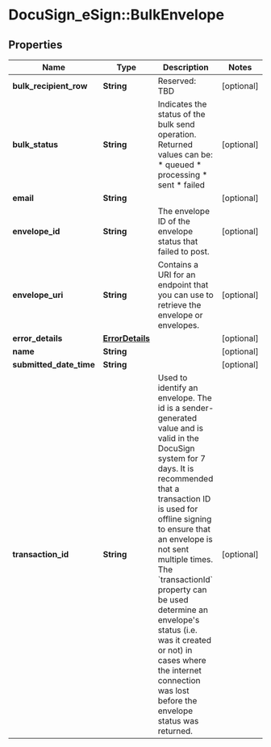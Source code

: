 # DocuSign_eSign::BulkEnvelope

## Properties
Name | Type | Description | Notes
------------ | ------------- | ------------- | -------------
**bulk_recipient_row** | **String** | Reserved: TBD | [optional] 
**bulk_status** | **String** | Indicates the status of the bulk send operation. Returned values can be: * queued * processing * sent * failed | [optional] 
**email** | **String** |  | [optional] 
**envelope_id** | **String** | The envelope ID of the envelope status that failed to post. | [optional] 
**envelope_uri** | **String** | Contains a URI for an endpoint that you can use to retrieve the envelope or envelopes. | [optional] 
**error_details** | [**ErrorDetails**](ErrorDetails.md) |  | [optional] 
**name** | **String** |  | [optional] 
**submitted_date_time** | **String** |  | [optional] 
**transaction_id** | **String** |  Used to identify an envelope. The id is a sender-generated value and is valid in the DocuSign system for 7 days. It is recommended that a transaction ID is used for offline signing to ensure that an envelope is not sent multiple times. The &#x60;transactionId&#x60; property can be used determine an envelope&#39;s status (i.e. was it created or not) in cases where the internet connection was lost before the envelope status was returned. | [optional] 



